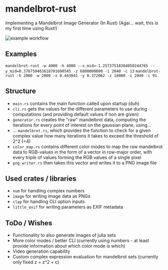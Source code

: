 # mandelbrot-rust
Implementing a Mandelbrot Image Generator (In Rust) (Agai... wait, this is my first time using Rust!)

![example workflow](https://github.com/TechnikTobi/mandelbrot-rust/actions/workflows/rust.yml/badge.svg)

## Examples
```mandelbrot-rust -w 4000 -h 4000 --x_mid=-1.25737518304050244765 --y_mid=0.378759463618701690545 -z 6800000000 -i 2040 -c 13```
```mandelbrot-rust -h 2000 -w 2000 -x 0.443841 -y 0.372062 -z 18000 -i 2040 -c 91```

## Structure
- ```main.rs``` contains the main function called upon startup (duh)
- ```cli.rs``` gets the values for the different parameters to use during computations (and providing default values if non are given) 
- ```generator.rs``` creates the "raw" mandelbrot data, computing the iterations for every point of interest on the gaussian plane, using...
- ... ```mandelbrot.rs```, which provides the function to check for a given complex value how many iterations it takes to exceed the threshold of 2^2 (=4)
- ```color_map.rs``` contains different color modes to map the raw mandelbrot data to RGB-values in the form of a vector in row-major order, with every triple of values forming the RGB values of a single pixel
- ```png_writer.rs``` then takes this vector and writes it to a PNG image file

## Used crates / libraries
- ```num``` for handling complex numbers
- ```image``` for writing image data as PNGs
- ```clap``` for handling CLI option inputs
- ```little_exif``` for writing parameters as EXIF metadata

## ToDo / Wishes
- Functionality to also generate images of julia sets
- More color modes / better CLI (currently using numbers - at least provide information about which color mode is which)
- Video generation capability
- Custom complex expression evaluation for mandelbrot sets (currently only fixed z = z^2 + c) 


